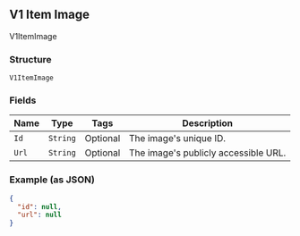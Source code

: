 ## V1 Item Image

V1ItemImage

### Structure

`V1ItemImage`

### Fields

| Name | Type | Tags | Description |
|  --- | --- | --- | --- |
| `Id` | `String` | Optional | The image's unique ID. |
| `Url` | `String` | Optional | The image's publicly accessible URL. |

### Example (as JSON)

```json
{
  "id": null,
  "url": null
}
```

